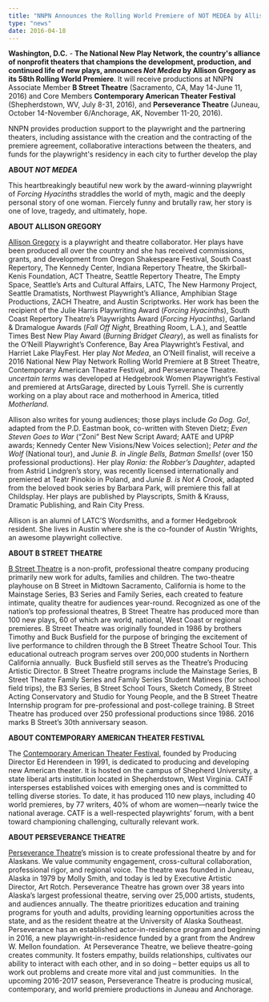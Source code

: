 ```yaml
---
title: "NNPN Announces the Rolling World Premiere of NOT MEDEA by Allison Gregory"
type: "news"
date: 2016-04-18
---
```


<p><span class="lead-in"><strong>Washington, D.C.</strong> - <strong>The National New Play Network, the country's alliance of nonprofit theaters that champions the development, production, and continued life of new plays, announces <em>Not Medea</em> by Allison Gregory as its 58th Rolling World Premiere</strong>. It will receive productions at NNPN Associate Member <strong>B Street Theatre</strong> (Sacramento, CA, May 14-June 11, 2016) and Core Members <strong>Contemporary American Theater Festival</strong> (Shepherdstown, WV, July 8-31, 2016), and <strong>Perseverance Theatre</strong> (Juneau, October 14-November 6/Anchorage, AK, November 11-20, 2016). </span></p>
<p>NNPN provides production support to the playwright and the partnering theaters, including assistance with the creation and the contracting of the premiere agreement, collaborative interactions between the theaters, and funds for the playwright's residency in each city to further develop the play</p>
<p><strong>ABOUT <em>NOT MEDEA</em> <img /></strong></p>
<p>This heartbreakingly beautiful new work by the award-winning playwright of <em>Forcing Hyacinths</em> straddles the world of myth, magic and the deeply personal story of one woman. Fiercely funny and brutally raw, her story is one of love, tragedy, and ultimately, hope.</p>
<p><strong>ABOUT ALLISON GREGORY</strong></p>
<p><a href="http://allisongregoryplays.com" target="_blank" rel="nofollow">Allison Gregory</a> is a playwright and theatre collaborator. Her plays have been produced all over the country and she has received commissions, grants, and development from Oregon Shakespeare Festival, South Coast Repertory, The Kennedy Center, Indiana Repertory Theatre, the Skirball-Kenis Foundation, ACT Theatre, Seattle Repertory Theatre, The Empty Space, Seattle’s Arts and Cultural Affairs, LATC, The New Harmony Project, Seattle Dramatists, Northwest Playwright’s Alliance, Amphibian Stage Productions, ZACH Theatre, and Austin Scriptworks. Her work has been the recipient of the Julie Harris Playwriting Award (<em>Forcing Hyacinths</em>), South Coast Repertory Theatre’s Playwrights Award (<em>Forcing Hyacinths</em>), Garland &amp; Dramalogue Awards (<em>Fall Off Night</em>, Breathing Room, L.A.), and Seattle Times Best New Play Award (<em>Burning Bridget Cleary</em>), as well as finalists for the O’Neill Playwright’s Conference, Bay Area Playwright’s Festival, and Harriet Lake PlayFest. Her play <em>Not Medea</em>, an O’Neill finalist, will receive a 2016 National New Play Network Rolling World Premiere at B Street Theatre, Contemporary American Theatre Festival, and Perseverance Theatre. <em>uncertain terms</em> was developed at Hedgebrook Women Playwright’s Festival and premiered at ArtsGarage, directed by Louis Tyrrell. She is currently working on a play about race and motherhood in America, titled <em>Motherland</em>.</p>
<p>Allison also writes for young audiences; those plays include <em>Go Dog. Go!</em>, adapted from the P.D. Eastman book, co-written with Steven Dietz; <em>Even Steven Goes to War</em> (“Zoni” Best New Script Award; AATE and UPRP awards; Kennedy Center New Visions/New Voices selection); <em>Peter and the Wolf</em> (National tour), and <em>Junie B. in Jingle Bells, Batman Smells!</em> (over 150 professional productions). Her play <em>Ronia: the Robber’s Daughter</em>, adapted from Astrid Lindgren’s story, was recently licensed internationally and premiered at Teatr Pinokio in Poland, and <em>Junie B. is Not A Crook</em>, adapted from the beloved book series by Barbara Park, will premiere this fall at Childsplay. Her plays are published by Playscripts, Smith &amp; Krauss, Dramatic Publishing, and Rain City Press.</p>
<p>Allison is an alumni of LATC’S Wordsmiths, and a former Hedgebrook resident. She lives in Austin where she is the co-founder of Austin ‘Wrights, an awesome playwright collective. </p>
<p><strong>ABOUT B STREET THEATRE</strong></p>
<p><a href="http://bstreettheatre.org" target="_blank" rel="nofollow">B Street Theatre</a> is a non-profit, professional theatre company producing primarily new work for adults, families and children. The two-theatre playhouse on B Street in Midtown Sacramento, California is home to the Mainstage Series, B3 Series and Family Series, each created to feature intimate, quality theatre for audiences year-round. Recognized as one of the nation’s top professional theatres, B Street Theatre has produced more than 100 new plays, 60 of which are world, national, West Coast or regional premieres. B Street Theatre was originally founded in 1986 by brothers Timothy and Buck Busfield for the purpose of bringing the excitement of live performance to children through the B Street Theatre School Tour. This educational outreach program serves over 200,000 students in Northern California annually.  Buck Busfield still serves as the Theatre’s Producing Artistic Director. B Street Theatre programs include the Mainstage Series, B Street Theatre Family Series and Family Series Student Matinees (for school field trips), the B3 Series, B Street School Tours, Sketch Comedy, B Street Acting Conservatory and Studio for Young People, and the B Street Theatre Internship program for pre-professional and post-college training. B Street Theatre has produced over 250 professional productions since 1986. 2016 marks B Street’s 30th anniversary season. </p>
<p><strong>ABOUT CONTEMPORARY AMERICAN THEATER FESTIVAL</strong></p>
<p>The <a href="http://catf.org" target="_blank" rel="nofollow">Contemporary American Theater Festival</a>, founded by Producing Director Ed Herendeen in 1991, is dedicated to producing and developing new American theater. It is hosted on the campus of Shepherd University, a state liberal arts institution located in Shepherdstown, West Virginia. CATF intersperses established voices with emerging ones and is committed to telling diverse stories. To date, it has produced 110 new plays, including 40 world premieres, by 77 writers, 40% of whom are women—nearly twice the national average. CATF is a well-respected playwrights’ forum, with a bent toward championing challenging, culturally relevant work. </p>
<p><strong>ABOUT PERSEVERANCE THEATRE</strong></p>
<p><a href="http://ptalaska.org" target="_blank" rel="nofollow">Perseverance Theatre</a>’s mission is to create professional theatre by and for Alaskans. We value community engagement, cross-cultural collaboration, professional rigor, and regional voice. The theatre was founded in Juneau, Alaska in 1979 by Molly Smith, and today is led by Executive Artistic Director, Art Rotch. Perseverance Theatre has grown over 38 years into Alaska’s largest professional theatre, serving over 25,000 artists, students, and audiences annually. The theatre prioritizes education and training programs for youth and adults, providing learning opportunities across the state, and as the resident theatre at the University of Alaska Southeast. Perseverance has an established actor-in-residence program and beginning in 2016, a new playwright-in-residence funded by a grant from the Andrew W. Mellon foundation.  At Perseverance Theatre, we believe theatre-going creates community. It fosters empathy, builds relationships, cultivates our ability to interact with each other, and in so doing – better equips us all to work out problems and create more vital and just communities.  In the upcoming 2016-2017 season, Perseverance Theatre is producing musical, contemporary, and world premiere productions in Juneau and Anchorage. </p>
